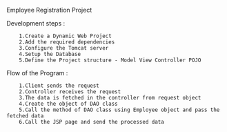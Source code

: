 Employee Registration Project

Development steps :
	
		1.Create a Dynamic Web Project
		2.Add the required dependencies
		3.Configure the Tomcat server
		4.Setup the Database
		5.Define the Project structure - Model View Controller POJO
		
Flow of the Program :
	
		1.Client sends the request
		2.Controller receives the request
		3.The data is fetched in the controller from request object
		4.Create the object of DAO class
		5.Call the method of DAO class using Employee object and pass the fetched data
		6.Call the JSP page and send the processed data